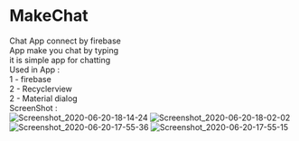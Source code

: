 # MakeChat
Chat App connect by firebase </br>
App make you chat by typing </br>
it is simple app for chatting </br>
Used in App : </br>
1 - firebase </br>
2 - Recyclerview </br>
2 - Material dialog </br>
ScreenShot : </br>
![Screenshot_2020-06-20-18-14-24](https://user-images.githubusercontent.com/12888482/85206408-4c626c00-b322-11ea-9ae1-69ecd5ee363e.png)
![Screenshot_2020-06-20-18-02-02](https://user-images.githubusercontent.com/12888482/85206435-7156df00-b322-11ea-8551-8805115b235c.png)
![Screenshot_2020-06-20-17-55-36](https://user-images.githubusercontent.com/12888482/85206445-79168380-b322-11ea-935f-e65107a4b650.png)
![Screenshot_2020-06-20-17-55-15](https://user-images.githubusercontent.com/12888482/85206452-85024580-b322-11ea-9814-014ded0758b0.png)
